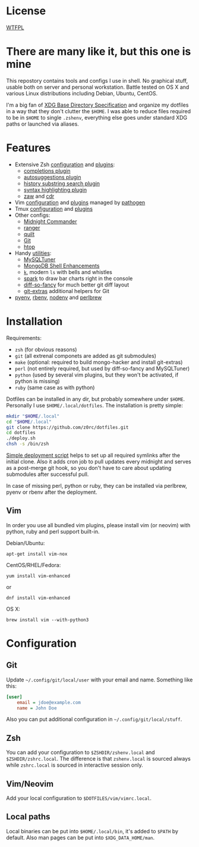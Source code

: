 # License

[WTFPL](COPYING)

# There are many like it, but this one is mine

This repostory contains tools and configs I use in shell. No graphical stuff,
usable both on server and personal workstation. Battle tested on OS X and
various Linux distributions including Debian, Ubuntu, CentOS.

I'm a big fan of [XDG Base Directory
Specification](http://standards.freedesktop.org/basedir-spec/basedir-spec-latest.html)
and organize my dotfiles in a way that they don't clutter the `$HOME`. I was
able to reduce files required to be in `$HOME` to single `.zshenv`, everything
else goes under standard XDG paths or launched via aliases.

# Features

* Extensive Zsh [configuration](zsh/zshrc) and [plugins](zsh/plugins):
  * [completions plugin](https://github.com/zsh-users/zsh-completions)
  * [autosuggestions plugin](https://github.com/tarruda/zsh-autosuggestions)
  * [history substring search plugin](https://github.com/zsh-users/zsh-history-substring-search)
  * [syntax highlighting plugin](https://github.com/zsh-users/zsh-syntax-highlighting)
  * [zaw](https://github.com/zsh-users/zaw) and [cdr](https://github.com/willghatch/zsh-cdr)
* Vim [configuration](vim/vimrc) and [plugins](vim/bundle) managed by [pathogen](https://github.com/tpope/vim-pathogen)
* Tmux [configuration](tmux/tmux.conf) and [plugins](tmux/plugins)
* Other configs:
  * [Midnight Commander](configs/mc.ini)
  * [ranger](configs/ranger)
  * [quilt](configs/quiltrc)
  * [Git](configs/gitconfig)
  * [htop](configs/htoprc)
* Handy [utilities](tools):
  * [MySQLTuner](https://github.com/major/MySQLTuner-perl)
  * [MongoDB Shell Enhancements](https://github.com/TylerBrock/mongo-hacker)
  * [`k`](https://github.com/rimraf/k), modern `ls` with bells and whistles
  * [spark](https://github.com/holman/spark) to draw bar charts right in the console
  * [diff-so-fancy](https://github.com/so-fancy/diff-so-fancy) for much better git diff layout
  * [git-extras](https://github.com/tj/git-extras) additional helpers for Git
* [pyenv](https://github.com/yyuu/pyenv), [rbenv](https://github.com/rbenv/rbenv), [nodenv](https://github.com/nodenv/nodenv) and [perlbrew](https://github.com/gugod/App-perlbrew)

# Installation

Requirements:
* `zsh` (for obvious reasons)
* `git` (all extrenal componets are added as git submodules)
* `make` (optional: required to build mongo-hacker and install git-extras)
* `perl` (not entirely required, but used by diff-so-fancy and MySQLTuner)
* `python` (used by several vim plugins, but they won't be activated, if python is missing)
* `ruby` (same case as with python)

Dotfiles can be installed in any dir, but probably somewhere under `$HOME`.
Personally I use `$HOME/.local/dotfiles`. The installation is pretty simple:
```sh
mkdir "$HOME/.local"
cd "$HOME/.local"
git clone https://github.com/z0rc/dotfiles.git
cd dotfiles
./deploy.sh
chsh -s /bin/zsh
```

[Simple deployment script](deploy.sh) helps to set up all required symlinks
after the initial clone. Also it adds cron job to pull updates every midnight
and serves as a post-merge git hook, so you don't have to care about updating
submodules after successful pull.

In case of missing perl, python or ruby, they can be installed via perlbrew,
pyenv or rbenv after the deployment.

## Vim

In order you use all bundled vim plugins, please install vim (or neovim) with
python, ruby and perl support built-in.

Debian/Ubuntu:
```
apt-get install vim-nox
```

CentOS/RHEL/Fedora:
```
yum install vim-enhanced
```
or
```
dnf install vim-enhanced
```

OS X:
```
brew install vim --with-python3
```


# Configuration

## Git
Update `~/.config/git/local/user` with your email and name. Something like
this:
```ini
[user]
    email = jdoe@example.com
    name = John Doe
```

Also you can put additional configuration in `~/.config/git/local/stuff`.

## Zsh
You can add your configuration to `$ZSHDIR/zshenv.local` and
`$ZSHDIR/zshrc.local`. The difference is that `zshenv.local` is sourced always
while `zshrc.local` is sourced in interactive session only.

## Vim/Neovim
Add your local configuration to `$DOTFILES/vim/vimrc.local`.

## Local paths
Local binaries can be put into `$HOME/.local/bin`, it's added to `$PATH` by
default. Also man pages can be put into `$XDG_DATA_HOME/man`.
